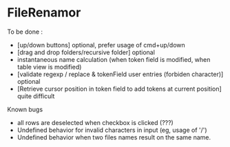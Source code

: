 FileRenamor
===========
To be done :
- [up/down buttons] optional, prefer usage of cmd+up/down
- [drag and drop folders/recursive folder] optional
- instantaneous name calculation (when token field is modified, when table view is modified)
- [validate regexp / replace & tokenField user entries (forbiden character)] optional
- [Retrieve cursor position in token field to add tokens at current position] quite difficult

Known bugs
- all rows are deselected when checkbox is clicked (???)
- Undefined behavior for invalid characters in input (eg, usage of '/')
- Undefined behavior when two files names result on the same name.